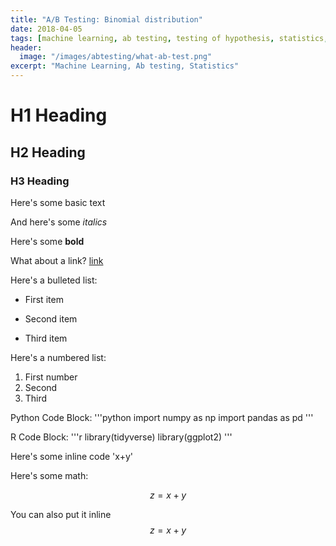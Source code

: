 ```yaml
---
title: "A/B Testing: Binomial distribution"
date: 2018-04-05
tags: [machine learning, ab testing, testing of hypothesis, statistics, web analytics]
header:
  image: "/images/abtesting/what-ab-test.png"
excerpt: "Machine Learning, Ab testing, Statistics"
---
```


# H1 Heading

## H2 Heading

### H3 Heading

Here's some basic text

And here's some *italics*

Here's some **bold**

What about a link? [link](https://github.com/statchaitya)

Here's a bulleted list:
* First item
+ Second item
- Third item

Here's a numbered list:
1. First number
2. Second
3. Third

Python Code Block:
'''python
	import numpy as np
	import pandas as pd
'''

R Code Block:
'''r
library(tidyverse)
library(ggplot2)
'''

Here's some inline code 'x+y'

Here's some math:

$$z=x+y$$

You can also put it inline $$z=x+y$$